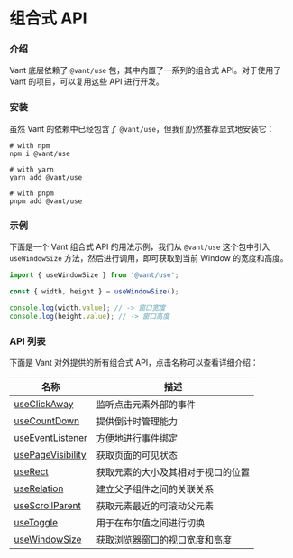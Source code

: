 # 组合式 API

### 介绍

Vant 底层依赖了 `@vant/use` 包，其中内置了一系列的组合式 API。对于使用了 Vant 的项目，可以复用这些 API 进行开发。

### 安装

虽然 Vant 的依赖中已经包含了 `@vant/use`，但我们仍然推荐显式地安装它：

```shell
# with npm
npm i @vant/use

# with yarn
yarn add @vant/use

# with pnpm
pnpm add @vant/use
```

### 示例

下面是一个 Vant 组合式 API 的用法示例，我们从 `@vant/use` 这个包中引入 `useWindowSize` 方法，然后进行调用，即可获取到当前 Window 的宽度和高度。

```js
import { useWindowSize } from '@vant/use';

const { width, height } = useWindowSize();

console.log(width.value); // -> 窗口宽度
console.log(height.value); // -> 窗口高度
```

### API 列表

下面是 Vant 对外提供的所有组合式 API，点击名称可以查看详细介绍：

| 名称 | 描述 |
| --- | --- |
| [useClickAway](#/zh-CN/use-click-away) | 监听点击元素外部的事件 |
| [useCountDown](#/zh-CN/use-count-down) | 提供倒计时管理能力 |
| [useEventListener](#/zh-CN/use-event-listener) | 方便地进行事件绑定 |
| [usePageVisibility](#/zh-CN/use-page-visibility) | 获取页面的可见状态 |
| [useRect](#/zh-CN/use-rect) | 获取元素的大小及其相对于视口的位置 |
| [useRelation](#/zh-CN/use-relation) | 建立父子组件之间的关联关系 |
| [useScrollParent](#/zh-CN/use-scroll-parent) | 获取元素最近的可滚动父元素 |
| [useToggle](#/zh-CN/use-toggle) | 用于在布尔值之间进行切换 |
| [useWindowSize](#/zh-CN/use-window-size) | 获取浏览器窗口的视口宽度和高度 |
